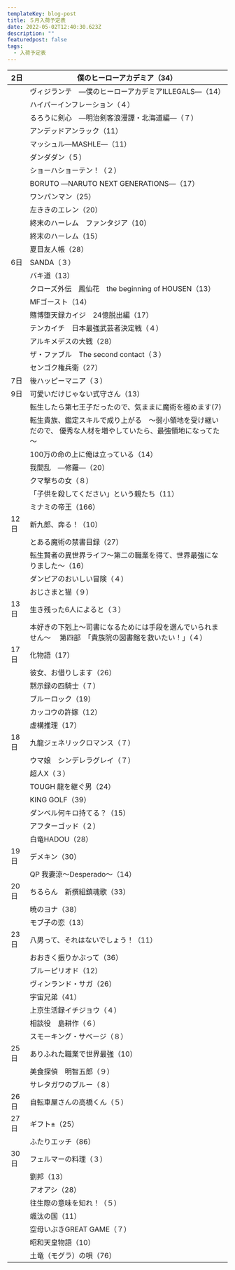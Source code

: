 ```yaml
---
templateKey: blog-post
title: ５月入荷予定表
date: 2022-05-02T12:40:30.623Z
description: ""
featuredpost: false
tags:
  - 入荷予定表
---
```

| 2日  | 僕のヒーローアカデミア（34）                                          |
| --- | -------------------------------------------------------- |
| 　   | ヴィジランテ　―僕のヒーローアカデミアILLEGALS―（14）                         |
| 　   | ハイパーインフレーション（４）                                          |
| 　   | るろうに剣心　―明治剣客浪漫譚・北海道編―（７）                                 |
| 　   | アンデッドアンラック（11）                                           |
| 　   | マッシュル―MASHLE―（11）                                        |
| 　   | ダンダダン（５）                                                 |
| 　   | ショーハショーテン！（２）                                            |
| 　   | BORUTO ―NARUTO NEXT GENERATIONS―（17）                     |
| 　   | ワンパンマン（25）                                               |
| 　   | 左ききのエレン（20）                                              |
| 　   | 終末のハーレム　ファンタジア（10）                                       |
| 　   | 終末のハーレム（15）                                              |
| 　   | 夏目友人帳（28）                                                |
| 6日  | SANDA（３）                                                 |
| 　   | バキ道（13）                                                  |
| 　   | クローズ外伝　鳳仙花　the beginning of HOUSEN（13）                   |
| 　   | MFゴースト（14）                                               |
| 　   | 賭博堕天録カイジ　24億脱出編（17）                                      |
| 　   | テンカイチ　日本最強武芸者決定戦（４）                                      |
| 　   | アルキメデスの大戦（28）                                            |
| 　   | ザ・ファブル　The second contact（３）                             |
| 　   | センゴク権兵衛（27）                                              |
| 7日  | 後ハッピーマニア（３）                                              |
| 9日  | 可愛いだけじゃない式守さん（13）                                        |
| 　   | 転生したら第七王子だったので、気ままに魔術を極めます(7)                            |
| 　   | 転生貴族、鑑定スキルで成り上がる　～弱小領地を受け継いだので、 優秀な人材を増やしていたら、最強領地になってた～ |
| 　   | 100万の命の上に俺は立っている（14）                                     |
| 　   | 我間乱　―修羅―（20）                                             |
| 　   | クマ撃ちの女（８）                                                |
| 　   | 「子供を殺してください」という親たち（11）                                   |
| 　   | ミナミの帝王（166）                                              |
| 12日 | 新九郎、奔る！（10）                                              |
| 　   | とある魔術の禁書目録（27）                                           |
| 　   | 転生賢者の異世界ライフ～第二の職業を得て、世界最強になりました～（16）                     |
| 　   | ダンピアのおいしい冒険（４）                                           |
| 　   | おじさまと猫（９）                                                |
| 13日 | 生き残った6人によると（３）                                           |
| 　   | 本好きの下剋上～司書になるためには手段を選んでいられません～　 第四部　「貴族院の図書館を救いたい！」（４）   |
| 17日 | 化物語（17）                                                  |
| 　   | 彼女、お借りします（26）                                            |
| 　   | 黙示録の四騎士（７）                                               |
| 　   | ブルーロック（19）                                               |
| 　   | カッコウの許嫁（12）                                              |
| 　   | 虚構推理（17）                                                 |
| 18日 | 九龍ジェネリックロマンス（７）                                          |
| 　   | ウマ娘　シンデレラグレイ（７）                                          |
| 　   | 超人X（３）                                                   |
| 　   | TOUGH 龍を継ぐ男（24）                                          |
| 　   | KING GOLF（39）                                            |
| 　   | ダンベル何キロ持てる？（15）                                          |
| 　   | アフターゴッド（２）                                               |
| 　   | 白竜HADOU（28）                                              |
| 19日 | デメキン（30）                                                 |
| 　   | QP 我妻涼～Desperado～（14）                                    |
| 20日 | ちるらん　新撰組鎮魂歌（33）                                          |
| 　   | 暁のヨナ（38）                                                 |
| 　   | モブ子の恋（13）                                                |
| 23日 | 八男って、それはないでしょう！（11）                                      |
| 　   | おおきく振りかぶって（36）                                           |
| 　   | ブルーピリオド（12）                                              |
| 　   | ヴィンランド・サガ（26）                                            |
| 　   | 宇宙兄弟（41）                                                 |
| 　   | 上京生活録イチジョウ（４）                                            |
| 　   | 相談役　島耕作（６）                                               |
| 　   | スモーキング・サベージ（８）                                           |
| 25日 | ありふれた職業で世界最強（10）                                         |
| 　   | 美食探偵　明智五郎（９）                                             |
| 　   | サレタガワのブルー（８）                                             |
| 26日 | 自転車屋さんの高橋くん（５）                                           |
| 27日 | ギフト±（25）                                                 |
| 　   | ふたりエッチ（86）                                               |
| 30日 | フェルマーの料理（３）                                              |
| 　   | 劉邦（13）                                                   |
| 　   | アオアシ（28）                                                 |
| 　   | 往生際の意味を知れ！（５）                                            |
| 　   | 颯汰の国（11）                                                 |
| 　   | 空母いぶきGREAT GAME（７）                                       |
| 　   | 昭和天皇物語（10）                                               |
| 　   | 土竜（モグラ）の唄（76）<!--EndFragment-->                          |
